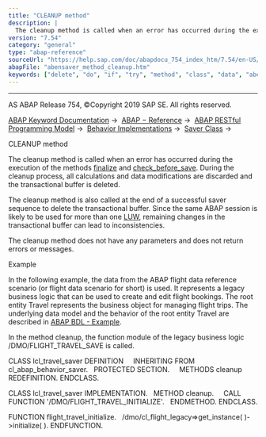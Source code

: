 ```yaml
---
title: "CLEANUP method"
description: |
  The cleanup method is called when an error has occurred during the execution of the methods finalize(https://help.sap.com/doc/abapdocu_754_index_htm/7.54/en-US/abensaver_finalize.htm) and check_before_save(https://help.sap.com/doc/abapdocu_754_index_htm/7.54/en-US/abensaver_check_before_save.h
version: "7.54"
category: "general"
type: "abap-reference"
sourceUrl: "https://help.sap.com/doc/abapdocu_754_index_htm/7.54/en-US/abensaver_method_cleanup.htm"
abapFile: "abensaver_method_cleanup.htm"
keywords: ["delete", "do", "if", "try", "method", "class", "data", "abensaver", "cleanup"]
---
```


* * *

AS ABAP Release 754, ©Copyright 2019 SAP SE. All rights reserved.

[ABAP Keyword Documentation](https://help.sap.com/doc/abapdocu_754_index_htm/7.54/en-US/abenabap.htm) →  [ABAP − Reference](https://help.sap.com/doc/abapdocu_754_index_htm/7.54/en-US/abenabap_reference.htm) →  [ABAP RESTful Programming Model](https://help.sap.com/doc/abapdocu_754_index_htm/7.54/en-US/abenrestful_abap_programming.htm) →  [Behavior Implementations](https://help.sap.com/doc/abapdocu_754_index_htm/7.54/en-US/abenabap_behavior_implementations.htm) →  [Saver Class](https://help.sap.com/doc/abapdocu_754_index_htm/7.54/en-US/abenrpm_saver_class.htm) → 

CLEANUP method

The cleanup method is called when an error has occurred during the execution of the methods [finalize](https://help.sap.com/doc/abapdocu_754_index_htm/7.54/en-US/abensaver_finalize.htm) and [check\_before\_save](https://help.sap.com/doc/abapdocu_754_index_htm/7.54/en-US/abensaver_check_before_save.htm). During the cleanup process, all calculations and data modifications are discarded and the transactional buffer is deleted.

The cleanup method is also called at the end of a successful saver sequence to delete the transactional buffer. Since the same ABAP session is likely to be used for more than one [LUW](https://help.sap.com/doc/abapdocu_754_index_htm/7.54/en-US/abenluw_glosry.htm "Glossary Entry"), remaining changes in the transactional buffer can lead to inconsistencies.

The cleanup method does not have any parameters and does not return errors or messages.

Example

In the following example, the data from the ABAP flight data reference scenario (or flight data scenario for short) is used. It represents a legacy business logic that can be used to create and edit flight bookings. The root entity Travel represents the business object for managing flight trips. The underlying data model and the behavior of the root entity Travel are described in [ABAP BDL - Example](https://help.sap.com/doc/abapdocu_754_index_htm/7.54/en-US/abenbdl_example.htm).

In the method cleanup, the function module of the legacy business logic /DMO/FLIGHT\_TRAVEL\_SAVE is called.

CLASS lcl\_travel\_saver DEFINITION
    INHERITING FROM cl\_abap\_behavior\_saver.
  PROTECTED SECTION.
    METHODS cleanup REDEFINITION.
ENDCLASS.

CLASS lcl\_travel\_saver IMPLEMENTATION.
  METHOD cleanup.
    CALL FUNCTION '/DMO/FLIGHT\_TRAVEL\_INITIALIZE'.
  ENDMETHOD.
ENDCLASS.

FUNCTION flight\_travel\_initialize.
  /dmo/cl\_flight\_legacy=>get\_instance( )->initialize( ).
ENDFUNCTION.